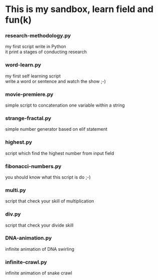 # This is my sandbox, learn field and fun(k)

### research-methodology.py
my first script write in Python<br/>
it print a stages of conducting research

### word-learn.py
my first self learning script<br/>
write a word or sentence and watch the show ;-)

### movie-premiere.py
simple script to concatenation one variable within a string

### strange-fractal.py
simple number generator based on elif statement

### highest.py
script which find the highest number from input field

### fibonacci-numbers.py
you should know what this script is do ;-)

### multi.py
script that check your skill of multiplication

### div.py
script that check your divide skill

### DNA-animation.py
infinite animation of DNA swirling

### infinite-crawl.py
infinite animation of snake crawl

